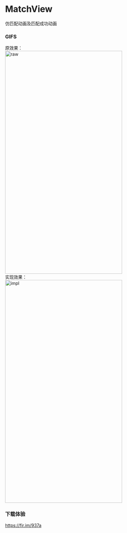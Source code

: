 # MatchView  

仿匹配动画及匹配成功动画  

### GIFS   
原效果：  
 <img src="https://github.com/magical-xu/MatchView/raw/master/screenshot/match_raw.gif" width="380" height="720" alt="raw"/>    
实现效果：  
 <img src="https://github.com/magical-xu/MatchView/raw/master/screenshot/match_impl.gif" width="380" height="720" alt="impl"/>  

### 下载体验  

  https://fir.im/937a  
